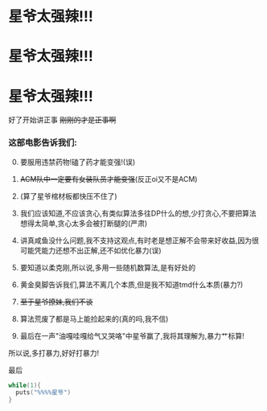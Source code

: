 # 星爷太强辣!!!

# 星爷太强辣!!!

# 星爷太强辣!!!


好了开始讲正事 ~~刚刚的才是正事啊~~

### 这部电影告诉我们:

  0. 要服用违禁药物!磕了药才能变强!(误)

  1. ~~ACM队中一定要有女装队员才能变强~~(反正oi又不是ACM)

  2. (算了星爷棺材板都快压不住了)
  
  3. 我们应该知道,不应该贪心,有类似算法多往DP什么的想,少打贪心,不要把算法想得太简单,贪心太多会被打断腿的(严肃)
  
  4. 讲真咸鱼没什么问题,我不支持这观点,有时老是想正解不会带来好收益,因为很可能凭能力还想不出正解,还不如优化暴力(误)
  
  5. 要知道以柔克刚,所以说,多用一些随机数算法,是有好处的
  
  6. 黄金臭脚告诉我们,算法不离几个本质,但是我不知道tmd什么本质(暴力?)
  
  7. ~~至于星爷撩妹,我们不谈~~
  
  8. 算法荒废了都是马上能捡起来的(真的吗,我不信)
  
  9. 最后在一声"油嘎哇嘎给气又哭咯"中星爷赢了,我将其理解为,暴力艹标算!
  
所以说,多打暴力,好好打暴力!

最后

```cpp
while(1){
  puts("%%%%星爷")
}
```
